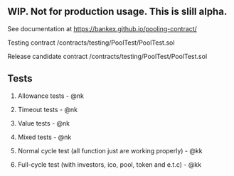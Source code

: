 ## WIP. Not for production usage. This is slill alpha.

See documentation at https://bankex.github.io/pooling-contract/

Testing contract /contracts/testing/PoolTest/PoolTest.sol

Release candidate contract /contracts/testing/PoolTest/PoolTest.sol

## Tests

1) Allowance tests - @nk

2) Timeout tests - @nk

3) Value tests  - @nk

4) Mixed tests - @nk

5) Normal cycle test (all function just are working properly) - @kk

6) Full-cycle test (with investors, ico, pool, token and e.t.c) - @kk


